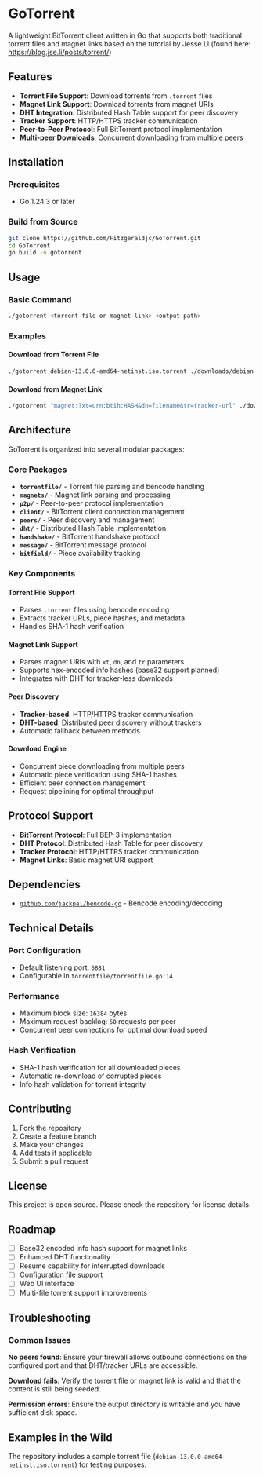 # GoTorrent

A lightweight BitTorrent client written in Go that supports both traditional torrent files and magnet links based on the tutorial by Jesse Li (found here: https://blog.jse.li/posts/torrent/)

## Features

- **Torrent File Support**: Download torrents from `.torrent` files
- **Magnet Link Support**: Download torrents from magnet URIs
- **DHT Integration**: Distributed Hash Table support for peer discovery
- **Tracker Support**: HTTP/HTTPS tracker communication
- **Peer-to-Peer Protocol**: Full BitTorrent protocol implementation
- **Multi-peer Downloads**: Concurrent downloading from multiple peers

## Installation

### Prerequisites

- Go 1.24.3 or later

### Build from Source

```bash
git clone https://github.com/Fitzgeraldjc/GoTorrent.git
cd GoTorrent
go build -o gotorrent
```

## Usage

### Basic Command

```bash
./gotorrent <torrent-file-or-magnet-link> <output-path>
```

### Examples

#### Download from Torrent File
```bash
./gotorrent debian-13.0.0-amd64-netinst.iso.torrent ./downloads/debian.iso
```

#### Download from Magnet Link
```bash
./gotorrent "magnet:?xt=urn:btih:HASH&dn=filename&tr=tracker-url" ./downloads/file
```

## Architecture

GoTorrent is organized into several modular packages:

### Core Packages

- **`torrentfile/`** - Torrent file parsing and bencode handling
- **`magnets/`** - Magnet link parsing and processing
- **`p2p/`** - Peer-to-peer protocol implementation
- **`client/`** - BitTorrent client connection management
- **`peers/`** - Peer discovery and management
- **`dht/`** - Distributed Hash Table implementation
- **`handshake/`** - BitTorrent handshake protocol
- **`message/`** - BitTorrent message protocol
- **`bitfield/`** - Piece availability tracking

### Key Components

#### Torrent File Support
- Parses `.torrent` files using bencode encoding
- Extracts tracker URLs, piece hashes, and metadata
- Handles SHA-1 hash verification

#### Magnet Link Support
- Parses magnet URIs with `xt`, `dn`, and `tr` parameters
- Supports hex-encoded info hashes (base32 support planned)
- Integrates with DHT for tracker-less downloads

#### Peer Discovery
- **Tracker-based**: HTTP/HTTPS tracker communication
- **DHT-based**: Distributed peer discovery without trackers
- Automatic fallback between methods

#### Download Engine
- Concurrent piece downloading from multiple peers
- Automatic piece verification using SHA-1 hashes
- Efficient peer connection management
- Request pipelining for optimal throughput

## Protocol Support

- **BitTorrent Protocol**: Full BEP-3 implementation
- **DHT Protocol**: Distributed Hash Table for peer discovery
- **Tracker Protocol**: HTTP/HTTPS tracker communication
- **Magnet Links**: Basic magnet URI support

## Dependencies

- [`github.com/jackpal/bencode-go`](https://github.com/jackpal/bencode-go) - Bencode encoding/decoding

## Technical Details

### Port Configuration
- Default listening port: `6881`
- Configurable in `torrentfile/torrentfile.go:14`

### Performance
- Maximum block size: `16384` bytes
- Maximum request backlog: `50` requests per peer
- Concurrent peer connections for optimal download speed

### Hash Verification
- SHA-1 hash verification for all downloaded pieces
- Automatic re-download of corrupted pieces
- Info hash validation for torrent integrity

## Contributing

1. Fork the repository
2. Create a feature branch
3. Make your changes
4. Add tests if applicable
5. Submit a pull request

## License

This project is open source. Please check the repository for license details.

## Roadmap

- [ ] Base32 encoded info hash support for magnet links
- [ ] Enhanced DHT functionality
- [ ] Resume capability for interrupted downloads
- [ ] Configuration file support
- [ ] Web UI interface
- [ ] Multi-file torrent support improvements

## Troubleshooting

### Common Issues

**No peers found**: Ensure your firewall allows outbound connections on the configured port and that DHT/tracker URLs are accessible.

**Download fails**: Verify the torrent file or magnet link is valid and that the content is still being seeded.

**Permission errors**: Ensure the output directory is writable and you have sufficient disk space.

## Examples in the Wild

The repository includes a sample torrent file (`debian-13.0.0-amd64-netinst.iso.torrent`) for testing purposes.
